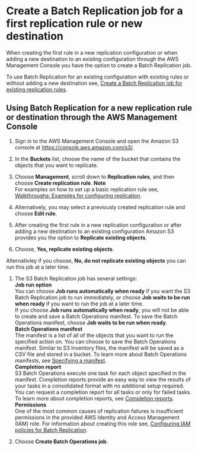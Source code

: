 # Create a Batch Replication job for a first replication rule or new destination<a name="s3-batch-replication-new-config"></a>

When creating the first rule in a new replication configuration or when adding a new destination to an existing configuration through the AWS Management Console you have the option to create a Batch Replication job\.

To use Batch Replication for an existing configuration with existing rules or without adding a new destination see, [Create a Batch Replication job for existing replication rules](s3-batch-replication-existing-config.md)\.

## Using Batch Replication for a new replication rule or destination through the AWS Management Console<a name="batch-replication-new-config-console"></a>

1. Sign in to the AWS Management Console and open the Amazon S3 console at [https://console\.aws\.amazon\.com/s3/](https://console.aws.amazon.com/s3/)\.

1. In the **Buckets** list, choose the name of the bucket that contains the objects that you want to replicate\.

1. Choose **Management**, scroll down to **Replication rules**, and then choose **Create replication rule**\.
**Note**  
For examples on how to set up a basic replication rule see, [Walkthroughs: Examples for configuring replication](replication-example-walkthroughs.md)\.

1. Alternatively, you may select a previously created replication rule and choose **Edit rule**\.

1. After creating the first rule in a new replication configuration or after adding a new destination to an existing configuration Amazon S3 provides you the option to **Replicate existing objects**\.

1.  Choose, **Yes, replicate existing objects**\.

   Alternativley if you choose, **No, do not replicate existing objects** you can run this job at a later time\.

1. The S3 Batch Replication job has several settings:   
**Job run option**  
You can choose **Job runs automatically when ready** if you want the S3 Batch Replication job to run immediately, or choose **Job waits to be run when ready** if you want to run the job at a later time\.  
If you choose **Job runs automatically when ready**, you will not be able to create and save a Batch Operations manifest\. To save the Batch Operations manifest, choose **Job waits to be run when ready**\.  
**Batch Operations manifest**  
The manifest is a list of all of the objects that you want to run the specified action on\. You can choose to save the Batch Operations manifest\. Similar to S3 Inventory files, the manifest will be saved as a CSV file and stored in a bucket\. To learn more about Batch Operations manifests, see [Specifying a manifest](batch-ops-create-job.md#specify-batchjob-manifest)\.  
**Completion report**  
S3 Batch Operations execute one task for each object specified in the manifest\. Completion reports provide an easy way to view the results of your tasks in a consolidated format with no additional setup required\. You can request a completion report for all tasks or only for failed tasks\. To learn more about completion reports, see [Completion reports](batch-ops-job-status.md#batch-ops-completion-report)\.  
**Permissions**  
One of the most common causes of replication failures is insufficient permissions in the provided AWS Identity and Access Management \(IAM\) role\. For information about creating this role see, [Configuring IAM policies for Batch Replication](s3-batch-replication-policies.md)\.

1. Choose **Create Batch Operations job**\.
